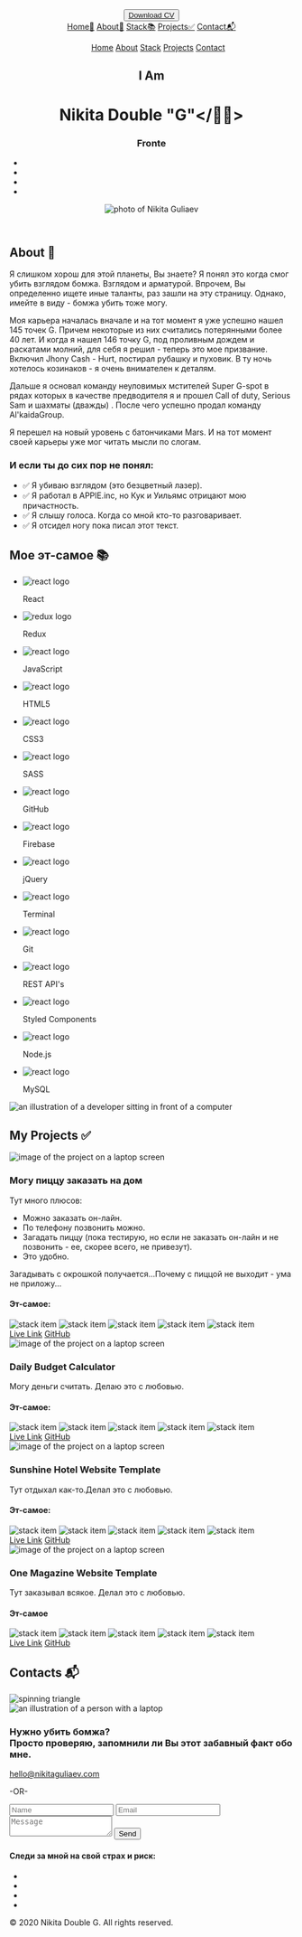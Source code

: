 <html lang="en"><head><meta http-equiv="Content-Type" content="text/html; charset=UTF-8">
<meta name="viewport" content="width=device-width, initial-scale=1.0">
<meta name="referrer" content="origin">
<meta name="description" content="Test">
<title>Nikita Double "G"| Front-end Web Developer</title>
<!-- Import Font Awesome -->
<script src="./Test/318c8c8e58.js.Без названия" crossorigin="anonymous"></script><link rel="stylesheet" href="./Test/free.min.css" media="all"><link rel="stylesheet" href="./Test/free-v4-font-face.min.css" media="all"><link rel="stylesheet" href="./Test/free-v4-shims.min.css" media="all">
<!-- Import Google Fonts -->
<link href="./Test/css2" rel="stylesheet">
<!-- Import stylesheet -->
<link rel="stylesheet" href="./Test/styles.css">
<!-- Import animate-on-scroll styles -->
<link rel="stylesheet" href="./Test/aos.css">
</head>
<body data-aos-easing="ease" data-aos-duration="400" data-aos-delay="0">
<header id="home">
<!-- Full sized menu starts -->
<div class="nav-wrapper">
<div class="wrapper">
<nav class="header--nav">
<div class="header-hire">
<button tabindex="0" class="hire-button pushEffect"><a href="https://nikitaguliaev.com/Nikita_Guliaev_Web_Developer.pdf" download="Nikita_Guliaev_Web_Developer_Resume" target="_blank" rel="noopener noreferrer">Download CV</a></button>
</div>
<!-- burger menu STARTS-->
<div class="burger-menu">
<a tabindex="0" href="https://nikitaguliaev.com/#" class="burger-menu__button">
<span class="burger-menu__lines"></span>
</a>
<nav class="burger-menu__nav">
<a tabindex="0" href="https://nikitaguliaev.com/#home" class="burger-menu__link">Home🏡</a>
<a tabindex="0" href="https://nikitaguliaev.com/#about" class="burger-menu__link">About🔎</a>
<a tabindex="0" href="https://nikitaguliaev.com/#stack" class="burger-menu__link">Stack📚</a>
<a tabindex="0" href="https://nikitaguliaev.com/#projects" class="burger-menu__link">Projects✅</a>
<a tabindex="0" href="https://nikitaguliaev.com/#contact" class="burger-menu__link">Contact📬</a>
</nav>
<div class="burger-menu__overlay"></div>
</div>
<!-- burger menu ENDS -->
<ul class="header-navig">
<a tabindex="0" class="header--nav__a" href="https://nikitaguliaev.com/#home">Home</a>
<a tabindex="0" class="header--nav__a" href="https://nikitaguliaev.com/#about">About</a>
<a tabindex="0" class="header--nav__a" href="https://nikitaguliaev.com/#stack">Stack</a>
<a tabindex="0" class="header--nav__a" href="https://nikitaguliaev.com/#projects">Projects</a>
<a tabindex="0" class="header--nav__a" href="https://nikitaguliaev.com/#contact">Contact</a>
</ul>
</nav>
</div>
</div>
<div class="header-content aos-init aos-animate" data-aos="fade-up" data-aos-easing="ease-in-out">
<div class="wrapper">
<div class="header-content__container">
<div class="container-left">
<div class="iAmNikita">
<h2 class="Iam">I Am</h2>
<h1 class="name">Nikita Double "G"&lt;<span class="name__emodji">/👨‍💻&gt;</span></h1>
<!-- JS typed text goes here -->
<h3 class="frontEnd" id="typed">Fronte</h3>
<ul class="socialLinks">
<li><a tabindex="0" target="_blank" rel="noopener noreferrer" href="https://twitter.com/nikita_guliaev"><i class="fab fa-twitter-square hoverGlow" aria-hidden="true"></i></a></li>
<li><a tabindex="0" target="_blank" rel="noopener noreferrer" href="https://github.com/widespreadtruck"><i class="fab fa-github-square hoverGlow" aria-hidden="true"></i></a></li>
<li><a tabindex="0" target="_blank" rel="noopener noreferrer" href="https://www.linkedin.com/in/nikita-guliaev-ma-808aab8a/"><i class="fab fa-linkedin hoverGlow" aria-hidden="true"></i></a></li>
<li><a tabindex="0" target="_blank" rel="noopener noreferrer" href="https://dev.to/nikita_guliaev"><i class="fab fa-dev hoverGlow" aria-hidden="true"></i></a></li>
</ul>
</div>
</div>
<div class="container-right">
<img class="nikitaImg" src="./Test/black.JPG" alt="photo of Nikita Guliaev">
</div>
</div>
</div>
</div>
</header>
<main>
<section class="about" id="about">
<div class="about--title">
<div class="redLine"></div>
<h2>About 🔎</h2>
</div>
<p data-aos="fade-up" class="about__p1 aos-init">Я слишком хорош для этой планеты, Вы знаете? Я понял это когда смог убить взглядом бомжа. Взглядом и арматурой. Впрочем, Вы определенно ищете иные таланты, раз зашли на эту страницу. Однако, имейте в виду - бомжа убить тоже могу.</p>
<p data-aos="fade-up" class="aos-init">Моя карьера началась <span class="webDev">вначале</span> и на тот момент я уже успешно нашел 145 точек G. Причем некоторые из них считались потерянными более 40 лет. И когда я нашел 146 точку G, под проливным дождем и раскатами молний, для себя я решил - теперь это мое призвание. Включил <span class="webDev">Jhony Cash - Hurt</span>, постирал рубашку и пуховик. В ту ночь хотелось козинаков - я очень внимателен к деталям.</p>
<p data-aos="fade-up" class="aos-init">Дальше я основал команду неуловимых мстителей <span class="webDev">Super G-spot</span> в рядах которых в качестве предводителя я и прошел <span class="webDev"> Call of duty, Serious Sam и шахматы (дважды) </span>. После чего успешно продал команду <span class="webDev">Al'kaidaGroup</span>.</p>
<p data-aos="fade-up" class="aos-init">Я перешел на новый уровень с батончиками Mars. И на тот момент своей карьеры уже мог читать мысли по слогам.</p>
<h3>И если ты до сих пор не понял:</h3>
<ul>
<li><span>✅</span> Я убиваю взглядом (это безцветный лазер).</li>
<li>✅ Я работал в APPlE.inc, но Кук и Уильямс отрицают мою причастность.</li>
<li>✅ Я слышу голоса. Когда со мной кто-то разговаривает.</li>
<li>✅ Я отсидел ногу пока писал этот текст.</li>
</ul>
</section>
<section class="stackSection aos-init" id="stack" data-aos="fade-up" data-aos-easing="ease-in-out">
<div class="wrapper">
<div class="stackSection--title">
<div class="redLine"></div>
<h2>Мое эт-самое 📚</h2>
</div>
<div class="stackSection--container">
<ul class="skillList-left">
<div data-aos="fade-up" class="skillList-firstRow aos-init">
<li>
<img src="./Test/1.png" alt="react logo" aria-label="react logo">
<p>React</p>
</li>
<li>
<img src="./Test/17.png" alt="redux logo" aria-label="redux logo">
<p>Redux</p>
</li>
<li>
<img src="./Test/2.png" alt="react logo" aria-label="JavaScript logo">
<p>JavaScript</p>
</li>
</div>
<div data-aos="fade-up" class="skillList-secondRow aos-init">
<li>
<img src="./Test/9.png" alt="react logo" aria-label="HTML5 logo">
<p>HTML5</p>
</li>
<li>
<img src="./Test/10.png" alt="react logo" aria-label="CSS3 logo">
<p>CSS3</p>
</li>
<li>
<img src="./Test/8.png" alt="react logo" aria-label="SASS logo">
<p>SASS</p>
</li>
</div>
<div data-aos="fade-up" class="skillList-thirdRow aos-init">
<li>
<img src="./Test/7.png" alt="react logo" aria-label="GitHub logo">
<p>GitHub</p>
</li>
<li>
<img src="./Test/3.png" alt="react logo" aria-label="Firebase logo">
<p>Firebase</p>
</li>
<li>
<img src="./Test/4.png" alt="react logo" aria-label="jQuery logo">
<p>jQuery</p>
</li>
<!-- <li tabindex="0">
<img src="./assets//skillz/5.png" alt="react logo" aria-label="VS Code logo">
<p>VS Code</p>
</li>                         -->
</div>
<div data-aos="fade-up" class="skillList-fourthRow aos-init">
<li>
<img src="./Test/11.png" alt="react logo" aria-label="Terminal logo">
<p>Terminal</p>
</li>
<li>
<img src="./Test/6.png" alt="react logo" aria-label="Git logo">
<p>Git</p>
</li>
<li>
<img src="./Test/12.png" alt="react logo" aria-label="REST API logo">
<p>REST API's</p>
</li>
</div>
<div data-aos="fade-up" class="skillList-fifthRow aos-init">
<li>
<img src="./Test/13.png" alt="react logo" aria-label="Styled Components logo">
<p>Styled Components</p>
</li>
<li>
<img src="./Test/14.png" alt="react logo" aria-label="Node.js logo">
<p>Node.js</p>
</li>
<li>
<img src="./Test/15.png" alt="react logo" aria-label="MySQL logo">
<p>MySQL</p>
</li>
</div>
</ul>
<div class="skillList-right"><img src="./Test/2(1).png" alt="an illustration of a developer sitting in front of a computer"></div>
</div>
</div>
</section>
<section class="mobileProjects aos-init" id="projects" data-aos="fade-up" data-aos-easing="ease-in-out">
<div class="wrapper">
<div class="mobileProjects--title">
<div class="redLine"></div>
<h2>My Projects ✅</h2>
</div>
<div class="mobileProjects--containerForAll">
<div class="mobileProjects--projectBox aos-init" data-aos="fade-up" data-aos-easing="ease-in-out">
<div class="mobileProjects--projectBox__imageBox"><img src="./Test/laptopPizza.png" alt="image of the project on a laptop screen"></div>
<div class="mobileProjects--projectBox__projectName">
<h3>Могу пиццу заказать на дом</h3>
</div>
<div class="mobileProjects--projectBox__description">
<p>Тут много плюсов:</p>
<ul>
<li>Можно заказать он-лайн.</li>
<li>По телефону позвонить можно.</li>
<li>Загадать пиццу (пока тестирую, но если не заказать он-лайн и не позвонить - ее, скорее всего, не привезут).</li>
<li>Это удобно.</li>
</ul>
<p>Загадывать с окрошкой получается...Почему с пиццой не выходит - ума не приложу...</p>
<h4>Эт-самое:</h4>
</div>
<div data-aos="zoom-in" class="mobileProjects--projectBox__stack aos-init">
<img src="./Test/1.png" alt="stack item">
<img src="./Test/17.png" alt="stack item">
<img src="./Test/9.png" alt="stack item">
<img src="./Test/8.png" alt="stack item">
<img src="./Test/6.png" alt="stack item">
</div>
<div class="mobileProjects--projectBox__buttons">
<a tabindex="0" class="pushEffect redBtn hoverPurple aos-init" data-aos="fade-up" href="https://widespreadtruck.github.io/online-store" target="_blank" rel="noopener noreferrer">Live Link</a>
<a tabindex="0" class="pushEffect hoverWhite aos-init" data-aos="fade-up" href="https://github.com/widespreadtruck/online-store" target="_blank" rel="noopener noreferrer">GitHub</a>
</div>
</div>
<!-- <div class="mobileProjects--projectBox" data-aos="fade-up" data-aos-easing="ease-in-out">
<div tabindex="0" class="mobileProjects--projectBox__imageBox"><img src="./assets/projects/laptopQuiz.png"
alt="image of the project on a laptop screen"></div>
<div class="mobileProjects--projectBox__projectName">
<h3>Full Stack Quiz App (freelance for Roche)</h3>
</div>
<div tabindex="0" class="mobileProjects--projectBox__description">
<p><em>Note:</em> There are Admin & User sides of the App. User side is fully controlled by the Admin. Use "Test1234" to log in. After you've chosen a test, use the link at the top & Event ID to open a new tab & join a separate room for the Users (Audience). Begin the presentation by clicking Begin on the Admin tab. Then go through the slides until you get to Question 1. Control the flow of the presentation by clicking the "Next" button from the Admin page. User's page functionality is limited to submitting answers only.</p>
<p>As a Front End Developer on a team consisting of three (Web Designer & a Back-End Dev) I was responsible for the View part of the app using React & Styled Components. The purpose of the app is to collect answers from multiple participants during conferences or Zoom calls. There are two sides and two different views: the Admin side & the User side. First, the presenter signs in using Admin's credentials (Use "Test1234" to log in). Then, there are four different presentations with four different tests to pick from. Upon a Presenters' request the audience can use their own devices to join a 'quiz room' using a link or a QR code that are shown on the screen. They sign in using an Event ID shown on the presenter's screen . Presenter controls the flow of the presentation as well as what the audience sees on their devices while the audience is able to select and submit one of the four answers to the current question shown on their devices. Simultaneously, the Presenter is able to see how many people signed in at the beginning of the presentation and how many  participants submitted their answers for each question. Then, the answers are stored in a MySQL database and at the end of the presentation the presenter can see the percentage breakdown of the answers given by the audience. Further, a CSV file with detailed results is generated and available for a download. At the end of the test the users are asked to submit their email and name if they want to subscribe to the newsletters.</p>
<h4>Stack used:</h4>
</div>
<div tabindex="0" data-aos="zoom-in" class="mobileProjects--projectBox__stack">
<img src="./assets//skillz/1.png" alt="stack item">
<img src="./assets//skillz/13.png" alt="stack item">
<img src="./assets//skillz/14.png" alt="stack item">
<img src="./assets//skillz/15.png" alt="stack item">
<img src="./assets//skillz/7.png" alt="stack item">
</div>
<div tabindex="0" class="mobileProjects--projectBox__buttons">
<a tabindex="0" class="pushEffect redBtn hoverPurple" data-aos="fade-up" href="https://widespreadtruck.github.io/quiz-app/" target="_blank" rel="noopener noreferrer">Live
Link</a>
<a tabindex="0" class="pushEffect hoverWhite" data-aos="fade-up" href="https://github.com/widespreadtruck/quiz-app" target="_blank" rel="noopener noreferrer">GitHub</a>
</div>
</div> -->
<div class="mobileProjects--projectBox aos-init" data-aos="fade-up" data-aos-easing="ease-in-out">
<div class="mobileProjects--projectBox__imageBox"><img src="./Test/laptopCalculator.png" alt="image of the project on a laptop screen"></div>
<div class="mobileProjects--projectBox__projectName"><h3>Daily Budget Calculator</h3></div>
<div class="mobileProjects--projectBox__description">
<p>Могу деньги считать. Делаю это с любовью.</p>
<h4>Эт-самое:</h4>
</div>
<div data-aos="zoom-in" class="mobileProjects--projectBox__stack aos-init">
<img src="./Test/1.png" alt="stack item">
<img src="./Test/3.png" alt="stack item">
<img src="./Test/8.png" alt="stack item">
<img src="./Test/9.png" alt="stack item">
<img src="./Test/7.png" alt="stack item">
</div>
<div class="mobileProjects--projectBox__buttons">
<a tabindex="0" class="pushEffect redBtn hoverPurple aos-init" data-aos="fade-up" href="https://group-three-libraree-jamboree.github.io/project-six/" target="_blank" rel="noopener noreferrer">Live Link</a>
<a tabindex="0" class="pushEffect hoverWhite aos-init" data-aos="fade-up" href="https://github.com/Group-Three-Libraree-Jamboree/project-six" target="_blank" rel="noopener noreferrer">GitHub</a></div>
</div>
<div class="mobileProjects--projectBox aos-init" data-aos="fade-up" data-aos-easing="ease-in-out">
<div class="mobileProjects--projectBox__imageBox"><img src="./Test/laptopSunshine.png" alt="image of the project on a laptop screen"></div>
<div class="mobileProjects--projectBox__projectName"><h3>Sunshine Hotel Website Template</h3></div>
<div class="mobileProjects--projectBox__description">
<p>Тут отдыхал как-то.Делал это с любовью.</p>
<h4>Эт-самое:</h4>
</div>
<div data-aos="zoom-in" class="mobileProjects--projectBox__stack aos-init">
<img src="./Test/9.png" alt="stack item">
<img src="./Test/10.png" alt="stack item">
<img src="./Test/6.png" alt="stack item">
<img src="./Test/7.png" alt="stack item">
<img src="./Test/11.png" alt="stack item">
</div>
<div class="mobileProjects--projectBox__buttons">
<a tabindex="0" class="pushEffect redBtn hoverPurple aos-init" data-aos="fade-up" href="https://widespreadtruck.github.io/nikita-guliaev-project-two/" target="_blank" rel="noopener noreferrer">Live Link</a>
<a tabindex="0" class="pushEffect hoverWhite aos-init" data-aos="fade-up" href="https://github.com/widespreadtruck/nikita-guliaev-project-two" target="_blank" rel="noopener noreferrer">GitHub</a></div>                        
</div>
<div class="mobileProjects--projectBox aos-init" data-aos="fade-up" data-aos-easing="ease-in-out">
<div class="mobileProjects--projectBox__imageBox"><img src="./Test/laptopOne.png" alt="image of the project on a laptop screen"></div>
<div class="mobileProjects--projectBox__projectName"><h3>One Magazine Website Template</h3></div>
<div class="mobileProjects--projectBox__description">
<p>Тут заказывал всякое. Делал это с любовью.</p>
<h4>Эт-самое</h4>
</div>
<div data-aos="zoom-in" class="mobileProjects--projectBox__stack aos-init">
<img src="./Test/9.png" alt="stack item">
<img src="./Test/10.png" alt="stack item">
<img src="./Test/6.png" alt="stack item">
<img src="./Test/7.png" alt="stack item">
<img src="./Test/11.png" alt="stack item">
</div>
<div class="mobileProjects--projectBox__buttons">
<a tabindex="0" class="pushEffect redBtn hoverPurple aos-init" data-aos="fade-up" href="https://widespreadtruck.github.io/nikita-guliaev-project-one" target="_blank" rel="noopener noreferrer">Live Link</a>
<a tabindex="0" class="pushEffect hoverWhite aos-init" data-aos="fade-up" href="https://github.com/widespreadtruck/nikita-guliaev-project-one" target="_blank" rel="noopener noreferrer">GitHub</a></div>                        
</div>
</div>
</div>
</section>
<section class="contact aos-init" id="contact" data-aos="fade-up" data-aos-easing="ease-in-out">
<div class="wrapper">
<div class="contacts--title">
<div class="redLine"></div>
<h2>Contacts 📬</h2>
</div>
<div class="contact--container">
<div class="contact--container__left">
<div class="contact--container__triangle">
<img src="./Test/10(1).png" alt="spinning triangle">
</div>
<div><img src="./Test/exp.png" alt="an illustration of a person with a laptop"></div>
</div>
<div class="contact--container__right">
<h3> Нужно убить бомжа? <br> Просто проверяю, запомнили ли Вы этот забавный факт обо мне.</h3>
<div data-aos="fade-up" tabindex="0" class="aos-init"><a href="mailto:hello@nikitaguliaev.com">hello@nikitaguliaev.com</a></div>
<p>-OR-</p>
<form method="POST" action="https://formspree.io/xqkyejev" class="contact--formBox">
<label for="name" aria-label="What&#39;s your name?"></label>
<input tabindex="0" data-aos="fade-up" placeholder="Name" name="name" type="text" id="name" class="aos-init">
<label for="email" aria-label="What&#39;s your email?"></label>
<input tabindex="0" data-aos="fade-up" placeholder="Email" name="email" type="text" id="email" class="aos-init">
<label for="message" aria-label="What&#39;s your message?"></label>
<textarea data-aos="fade-up" tabindex="0" placeholder="Message" name="message" type="text" id="message" class="aos-init"></textarea>
<button data-aos="fade-up" tabindex="0" type="submit" class="submit redBtn hoverPurple pushEffect aos-init">Send</button>                            
</form>
</div>
</div>
</div></section>
<footer class="footer">
<div class="wrapper">
<div class="footer--container">
<h4>Следи за мной на свой страх и риск:</h4>
<ul class="socialLinks">
<li><a tabindex="0" target="_blank" rel="noopener noreferrer" href="https://twitter.com/nikita_guliaev"><i class="fab fa-twitter-square hoverGlow" aria-hidden="true"></i></a></li>
<li><a tabindex="0" target="_blank" rel="noopener noreferrer" href="https://github.com/widespreadtruck"><i class="fab fa-github-square hoverGlow" aria-hidden="true"></i></a></li>
<li><a tabindex="0" target="_blank" rel="noopener noreferrer" href="https://www.linkedin.com/in/nikita-guliaev-ma-808aab8a/"><i class="fab fa-linkedin hoverGlow" aria-hidden="true"></i></a>
</li>
<li><a tabindex="0" target="_blank" rel="noopener noreferrer" href="https://dev.to/nikita_guliaev"><i class="fab fa-dev hoverGlow" aria-hidden="true"></i></a></li>
</ul>
<p>© 2020 Nikita Double G. All rights reserved.</p>
</div>
</div>
</footer>
</main>
<!-- Import typed.js -->
<script src="./Test/typed.js@2.0.11"></script>
<!-- Import jQuery -->
<script src="./Test/jquery-3.3.1.min.js.Без названия"></script>
<script src="./Test/script.js.Без названия"></script>    
<!-- Import smooth scroll for anchor tags -->
<script src="./Test/smooth-scroll.polyfills.min.js.Без названия"></script>
<!-- Import animate-on-scroll -->
<script src="./Test/aos.js.Без названия"></script>
<!-- Initialize animate-on-scroll -->
<script>
AOS.init();
</script>
</body></html>
